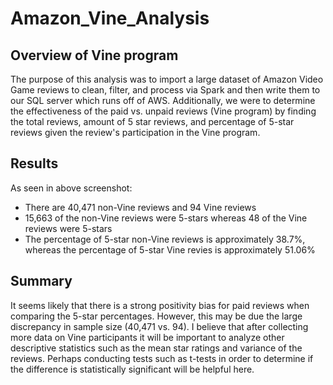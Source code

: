 # Amazon_Vine_Analysis

## Overview of Vine program
The purpose of this analysis was to import a large dataset of Amazon Video Game reviews to clean, filter, and process via Spark and then write them to our SQL server which runs off of AWS. Additionally, we were to determine the effectiveness of the paid vs. unpaid reviews (Vine program) by finding the total reviews, amount of 5 star reviews, and percentage of 5-star reviews given the review's participation in the Vine program. 

## Results

As seen in above screenshot:
* There are 40,471 non-Vine reviews and 94 Vine reviews
* 15,663 of the non-Vine reviews were 5-stars whereas 48 of the Vine reviews were 5-stars
* The percentage of 5-star non-Vine reviews is approximately 38.7%, whereas the percentage of 5-star Vine revies is approximately 51.06%

## Summary
It seems likely that there is a strong positivity bias for paid reviews when comparing the 5-star percentages. However, this may be due the large discrepancy in sample size (40,471 vs. 94). I believe that after collecting more data on Vine participants it will be important to analyze other descriptive statistics such as the mean star ratings and variance of the reviews. Perhaps conducting tests such as t-tests in order to determine if the difference is statistically significant will be helpful here. 
